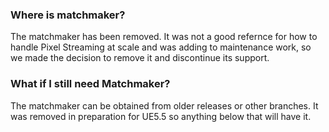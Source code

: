 ### Where is matchmaker?
The matchmaker has been removed. It was not a good refernce for how to handle Pixel Streaming at scale and was adding to maintenance work, so we made the decision to remove it and discontinue its support.

### What if I still need Matchmaker?
The matchmaker can be obtained from older releases or other branches. It was removed in preparation for UE5.5 so anything below that will have it.

